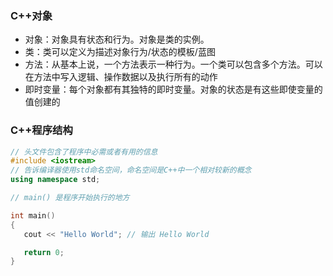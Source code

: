 ### C++对象
- 对象：对象具有状态和行为。对象是类的实例。
- 类：类可以定义为描述对象行为/状态的模板/蓝图
- 方法：从基本上说，一个方法表示一种行为。一个类可以包含多个方法。可以在方法中写入逻辑、操作数据以及执行所有的动作
- 即时变量：每个对象都有其独特的即时变量。对象的状态是有这些即使变量的值创建的

### C++程序结构
```C++
// 头文件包含了程序中必需或者有用的信息
#include <iostream>
// 告诉编译器使用std命名空间，命名空间是C++中一个相对较新的概念
using namespace std;

// main() 是程序开始执行的地方

int main()
{
   cout << "Hello World"; // 输出 Hello World

   return 0;
}
```
